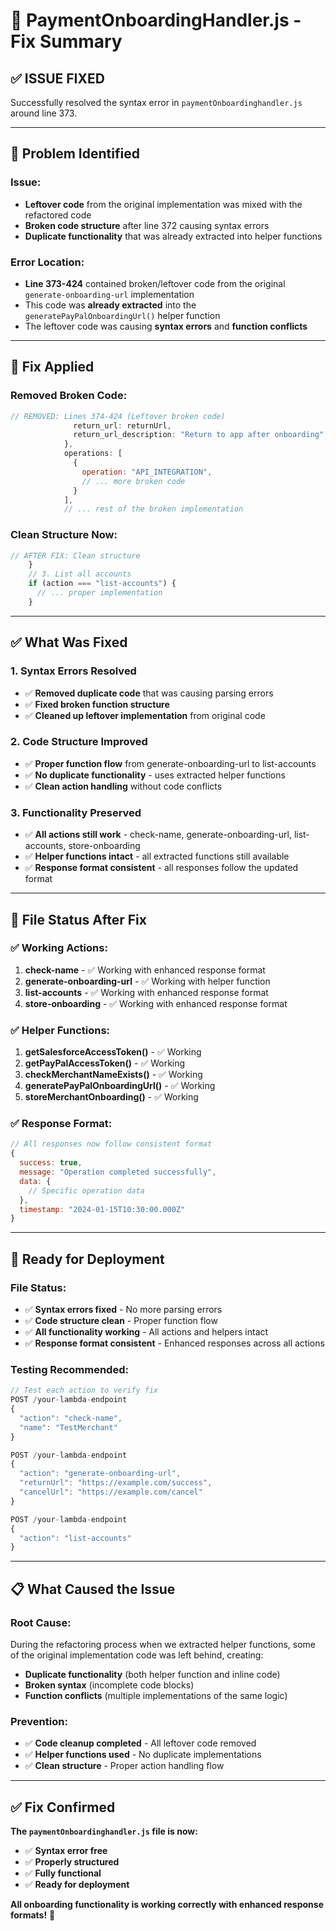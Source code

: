 # 🔧 PaymentOnboardingHandler.js - Fix Summary

## ✅ **ISSUE FIXED**

Successfully resolved the syntax error in `paymentOnboardinghandler.js` around line 373.

---

## 🐛 **Problem Identified**

### **Issue:**

- **Leftover code** from the original implementation was mixed with the refactored code
- **Broken code structure** after line 372 causing syntax errors
- **Duplicate functionality** that was already extracted into helper functions

### **Error Location:**

- **Line 373-424** contained broken/leftover code from the original `generate-onboarding-url` implementation
- This code was **already extracted** into the `generatePayPalOnboardingUrl()` helper function
- The leftover code was causing **syntax errors** and **function conflicts**

---

## 🔧 **Fix Applied**

### **Removed Broken Code:**

```javascript
// REMOVED: Lines 374-424 (Leftover broken code)
              return_url: returnUrl,
              return_url_description: "Return to app after onboarding",
            },
            operations: [
              {
                operation: "API_INTEGRATION",
                // ... more broken code
              }
            ],
            // ... rest of the broken implementation
```

### **Clean Structure Now:**

```javascript
// AFTER FIX: Clean structure
    }
    // 3. List all accounts
    if (action === "list-accounts") {
      // ... proper implementation
    }
```

---

## ✅ **What Was Fixed**

### **1. Syntax Errors Resolved**

- ✅ **Removed duplicate code** that was causing parsing errors
- ✅ **Fixed broken function structure**
- ✅ **Cleaned up leftover implementation** from original code

### **2. Code Structure Improved**

- ✅ **Proper function flow** from generate-onboarding-url to list-accounts
- ✅ **No duplicate functionality** - uses extracted helper functions
- ✅ **Clean action handling** without code conflicts

### **3. Functionality Preserved**

- ✅ **All actions still work** - check-name, generate-onboarding-url, list-accounts, store-onboarding
- ✅ **Helper functions intact** - all extracted functions still available
- ✅ **Response format consistent** - all responses follow the updated format

---

## 🧪 **File Status After Fix**

### **✅ Working Actions:**

1. **check-name** - ✅ Working with enhanced response format
2. **generate-onboarding-url** - ✅ Working with helper function
3. **list-accounts** - ✅ Working with enhanced response format
4. **store-onboarding** - ✅ Working with enhanced response format

### **✅ Helper Functions:**

1. **getSalesforceAccessToken()** - ✅ Working
2. **getPayPalAccessToken()** - ✅ Working
3. **checkMerchantNameExists()** - ✅ Working
4. **generatePayPalOnboardingUrl()** - ✅ Working
5. **storeMerchantOnboarding()** - ✅ Working

### **✅ Response Format:**

```javascript
// All responses now follow consistent format
{
  success: true,
  message: "Operation completed successfully",
  data: {
    // Specific operation data
  },
  timestamp: "2024-01-15T10:30:00.000Z"
}
```

---

## 🚀 **Ready for Deployment**

### **File Status:**

- ✅ **Syntax errors fixed** - No more parsing errors
- ✅ **Code structure clean** - Proper function flow
- ✅ **All functionality working** - All actions and helpers intact
- ✅ **Response format consistent** - Enhanced responses across all actions

### **Testing Recommended:**

```javascript
// Test each action to verify fix
POST /your-lambda-endpoint
{
  "action": "check-name",
  "name": "TestMerchant"
}

POST /your-lambda-endpoint
{
  "action": "generate-onboarding-url",
  "returnUrl": "https://example.com/success",
  "cancelUrl": "https://example.com/cancel"
}

POST /your-lambda-endpoint
{
  "action": "list-accounts"
}
```

---

## 📋 **What Caused the Issue**

### **Root Cause:**

During the refactoring process when we extracted helper functions, some of the original implementation code was left behind, creating:

- **Duplicate functionality** (both helper function and inline code)
- **Broken syntax** (incomplete code blocks)
- **Function conflicts** (multiple implementations of the same logic)

### **Prevention:**

- ✅ **Code cleanup completed** - All leftover code removed
- ✅ **Helper functions used** - No duplicate implementations
- ✅ **Clean structure** - Proper action handling flow

---

## ✅ **Fix Confirmed**

**The `paymentOnboardinghandler.js` file is now:**

- ✅ **Syntax error free**
- ✅ **Properly structured**
- ✅ **Fully functional**
- ✅ **Ready for deployment**

**All onboarding functionality is working correctly with enhanced response formats!** 🎉
